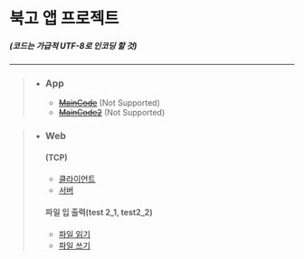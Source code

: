# 북고 앱 프로젝트 
##### (**코드는 가급적 UTF-8로 인코딩 할 것**)
---------------




> * ### App
>   * [~~MainCode~~](url) (Not Supported)
>   * [~~MainCode2~~](url) (Not Supported)

> * ### Web
>    #### (TCP)
>   * [클라이언트](https://github.com/lHealMel/Buk_App/blob/master/Web/%EC%9E%90%EB%B0%94%20%ED%85%8C%EC%8A%A4%ED%8A%B8/test1.java)
>   * [서버](https://github.com/lHealMel/Buk_App/blob/master/Web/%EC%9E%90%EB%B0%94%20%ED%85%8C%EC%8A%A4%ED%8A%B8/test1_1.java) 
>
>    #### 파일 입 출력(test 2_1, test2_2)
>   * [파일 읽기](https://github.com/lHealMel/Buk_App/blob/master/Web/%EC%9E%90%EB%B0%94%20%ED%85%8C%EC%8A%A4%ED%8A%B8/test2_1.java)
>   * [파일 쓰기](https://github.com/lHealMel/Buk_App/blob/master/Web/%EC%9E%90%EB%B0%94%20%ED%85%8C%EC%8A%A4%ED%8A%B8/test2_2.java)
